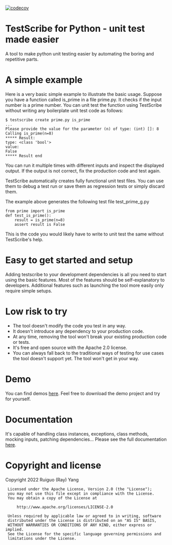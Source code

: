 [![codecov](https://codecov.io/gh/HappyRay/testscribe/branch/main/graph/badge.svg?token=ZYK0DZZ31W)](https://codecov.io/gh/HappyRay/testscribe)
# TestScribe for Python - unit test made easier

A tool to make python unit testing easier by automating the boring and repetitive parts.

# A simple example

Here is a very basic simple example to illustrate the basic usage.
Suppose you have a function called is_prime in a file prime.py. It checks if the input
number is a prime number. You can unit test the function using TestScribe without writing any boilerplate 
unit test code as follows:

    $ testscribe create prime.py is_prime
    ...
    Please provide the value for the parameter (n) of type: (int) []: 8
    Calling is_prime(n=8)
    ***** Result:
    type: <class 'bool'>
    value:
    False
    ***** Result end

You can run it multiple times with different inputs and inspect the displayed output.
If the output is not correct, fix the production code and test again.

TestScribe automatically creates fully functional unit test files. You can use them to debug a test run or save
them as regression tests or simply discard them. 

The example above generates the following test file test_prime_g.py
    
    from prime import is_prime
    def test_is_prime():
        result = is_prime(n=8)
        assert result is False

This is the code you would likely have to write to unit test the same without TestScribe's help.

# Easy to get started and setup
Adding testscribe to your development dependencies is all you need to start using the basic features.
Most of the features should be self-explanatory to developers.
Additional features such as launching the tool more easily only require simple setups. 

# Low risk to try
* The tool doesn't modify the code you test in any way.
* It doesn't introduce any dependency to your production code.
* At any time, removing the tool won't break your existing production code or tests.
* It's free and open source with the Apache 2.0 license.
* You can always fall back to the traditional ways of testing for use cases the tool doesn't support yet. 
The tool won't get in your way.

# Demo
You can find demos [here](https://happyray.github.io/testscribe/demo.html).
Feel free to download the demo project and try for yourself.

# Documentation
It's capable of handling class instances, exceptions, class methods, mocking inputs, patching dependencies...
Please see the full documentation [here](https://happyray.github.io/testscribe/).

# Copyright and license

Copyright 2022 Ruiguo (Ray) Yang

     Licensed under the Apache License, Version 2.0 (the "License");
     you may not use this file except in compliance with the License.
     You may obtain a copy of the License at

         http://www.apache.org/licenses/LICENSE-2.0

     Unless required by applicable law or agreed to in writing, software
     distributed under the License is distributed on an "AS IS" BASIS,
     WITHOUT WARRANTIES OR CONDITIONS OF ANY KIND, either express or implied.
     See the License for the specific language governing permissions and
     limitations under the License.
